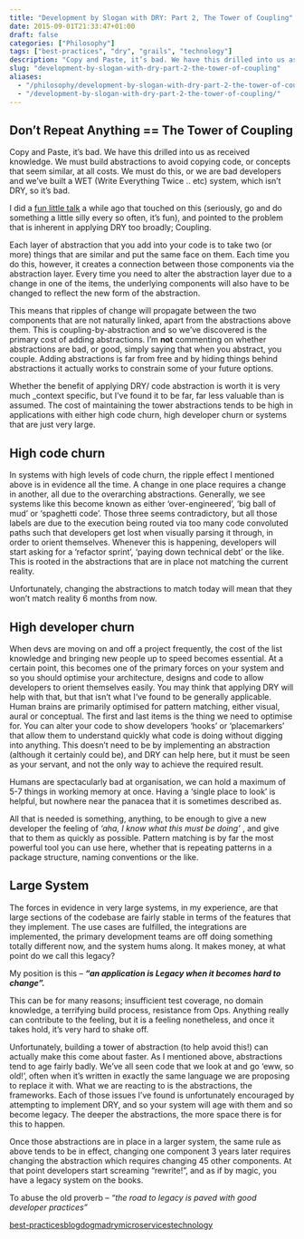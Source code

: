 ```yaml
---
title: "Development by Slogan with DRY: Part 2, The Tower of Coupling"
date: 2015-09-01T21:33:47+01:00
draft: false
categories: ["Philosophy"]
tags: ["best-practices", "dry", "grails", "technology"]
description: "Copy and Paste, it’s bad. We have this drilled into us as received knowledge. We must build abstractions to avoid copying code, or concepts that seem similar, a..."
slug: "development-by-slogan-with-dry-part-2-the-tower-of-coupling"
aliases:
  - "/philosophy/development-by-slogan-with-dry-part-2-the-tower-of-coupling/"
  - "/development-by-slogan-with-dry-part-2-the-tower-of-coupling/"
---
```


## Don’t Repeat Anything == The Tower of Coupling

Copy and Paste, it’s bad. We have this drilled into us as received knowledge. We must build abstractions to avoid copying code, or concepts that seem similar, at all costs. We must do this, or we are bad developers and we’ve built a WET (Write Everything Twice .. etc) system, which isn’t DRY, so it’s bad.

I did a [fun little talk](https://skillsmatter.com/skillscasts/4278-development-in-the-large-musings-on-maintaining-a-healthy-codebase-over-the-years) a while ago that touched on this (seriously, go and do something a little silly every so often, it’s fun), and pointed to the problem that is inherent in applying DRY too broadly; Coupling.

Each layer of abstraction that you add into your code is to take two (or more) things that are similar and put the same face on them. Each time you do this, however, it creates a connection between those components via the abstraction layer. Every time you need to alter the abstraction layer due to a change in one of the items, the underlying components will also have to be changed to reflect the new form of the abstraction.

This means that ripples of change will propagate between the two components that are not naturally linked, apart from the abstractions above them. This is coupling-by-abstraction and so we’ve discovered is the primary cost of adding abstractions. I’m **not** commenting on whether abstractions are bad, or good, simply saying that when you abstract, you couple. Adding abstractions is far from free and by hiding things behind abstractions it actually works to constrain some of your future options.

Whether the benefit of applying DRY/ code abstraction is worth it is very much _context specific, but I’ve found it to be far, far less valuable than is assumed. The cost of maintaining the tower abstractions tends to be high in applications with either high code churn, high developer churn or systems that are just very large.

## High code churn

In systems with high levels of code churn, the ripple effect I mentioned above is in evidence all the time. A change in one place requires a change in another, all due to the overarching abstractions. Generally, we see systems like this become known as either ‘over-engineered’, ‘big ball of mud’ or ‘spaghetti code’. Those three seems contradictory, but all those labels are due to the execution being routed via too many code convoluted paths such that developers get lost when visually parsing it through, in order to orient themselves. Whenever this is happening, developers will start asking for a ‘refactor sprint’, ‘paying down technical debt’ or the like. This is rooted in the abstractions that are in place not matching the current reality.

Unfortunately, changing the abstractions to match today will mean that they won’t match reality 6 months from now.

## High developer churn

When devs are moving on and off a project frequently, the cost of the list knowledge and bringing new people up to speed becomes essential. At a certain point, this becomes one of the primary forces on your system and so you should optimise your architecture, designs and code to allow developers to orient themselves easily. You may think that applying DRY will help with that, but that isn’t what I’ve found to be generally applicable. Human brains are primarily optimised for pattern matching, either visual, aural or conceptual. The first and last items is the thing we need to optimise for. You can alter your code to show developers ‘hooks’ or ‘placemarkers’ that allow them to understand quickly what code is doing without digging into anything. This doesn’t need to be by implementing an abstraction (although it certainly could be), and DRY can help here, but it must be seen as your servant, and not the only way to achieve the required result.

Humans are spectacularly bad at organisation, we can hold a maximum of 5-7 things in working memory at once. Having a ‘single place to look’ is helpful, but nowhere near the panacea that it is sometimes described as.

All that is needed is something, anything, to be enough to give a new developer the feeling of _‘aha, I know what this must be doing’_ , and give that to them as quickly as possible. Pattern matching is by far the most powerful tool you can use here, whether that is repeating patterns in a package structure, naming conventions or the like.

## Large System

The forces in evidence in very large systems, in my experience, are that large sections of the codebase are fairly stable in terms of the features that they implement. The use cases are fulfilled, the integrations are implemented, the primary development teams are off doing something totally different now, and the system hums along. It makes money, at what point do we call this legacy?

My position is this – **_“an application is Legacy when it becomes hard to change”._**

This can be for many reasons; insufficient test coverage, no domain knowledge, a terrifying build process, resistance from Ops. Anything really can contribute to the feeling, but it is a feeling nonetheless, and once it takes hold, it’s very hard to shake off.

Unfortunately, building a tower of abstraction (to help avoid this!) can actually make this come about faster. As I mentioned above, abstractions tend to age fairly badly. We’ve all seen code that we look at and go ‘eww, so old!’, often when it’s written in exactly the same language we are proposing to replace it with. What we are reacting to is the abstractions, the frameworks. Each of those issues I’ve found is unfortunately encouraged by attempting to implement DRY, and so your system will age with them and so become legacy. The deeper the abstractions, the more space there is for this to happen.

Once those abstractions are in place in a larger system, the same rule as above tends to be in effect, changing one component 3 years later requires changing the abstraction which requires changing 45 other components. At that point developers start screaming “rewrite!”, and as if by magic, you have a legacy system on the books.

To abuse the old proverb – _“the road to legacy is paved with good developer practices”_

[best-practices](https://daviddawson.me/tag/best-practices/)[blog](https://daviddawson.me/tag/blog/)[dogma](https://daviddawson.me/tag/dogma/)[dry](https://daviddawson.me/tag/dry/)[microservices](https://daviddawson.me/tag/microservices/)[technology](https://daviddawson.me/tag/technology/)
